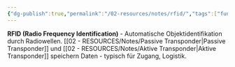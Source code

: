 ```yaml
---
{"dg-publish":true,"permalink":"/02-resources/notes/rfid/","tags":["funktechnik/identifikation","automatisierung/funk"],"noteIcon":"","updated":"2025-09-05T10:12:30.000+02:00"}
---
```



**RFID (Radio Frequency Identification)** - Automatische Objektidentifikation durch Radiowellen.
[[02 - RESOURCES/Notes/Passive Transponder\|Passive Transponder]] und [[02 - RESOURCES/Notes/Aktive Transponder\|Aktive Transponder]] speichern Daten - typisch für Zugang, Logistik.